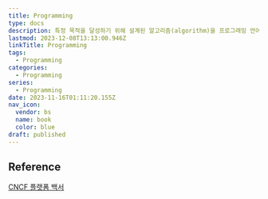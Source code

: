 ```yaml
---
title: Programming
type: docs
description: 특정 목적을 달성하기 위해 설계된 알고리즘(algorithm)을 프로그래밍 언어를 사용하여 구체적인 프로그램으로 작성하는 과정
lastmod: 2023-12-08T13:13:00.946Z
linkTitle: Programming
tags:
  - Programming
categories:
  - Programming
series:
  - Programming
date: 2023-11-16T01:11:20.155Z
nav_icon:
  vendor: bs
  name: book
  color: blue
draft: published
---
```


## Reference

[CNCF 플랫폼 백서](https://yozm.wishket.com/magazine/detail/2037/)
